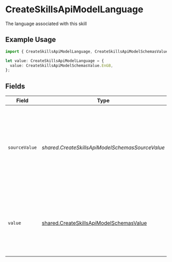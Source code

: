 # CreateSkillsApiModelLanguage

The language associated with this skill

## Example Usage

```typescript
import { CreateSkillsApiModelLanguage, CreateSkillsApiModelSchemasValue } from "@stackone/stackone-client-ts/sdk/models/shared";

let value: CreateSkillsApiModelLanguage = {
  value: CreateSkillsApiModelSchemasValue.EnGB,
};
```

## Fields

| Field                                                                                                                                                                                                       | Type                                                                                                                                                                                                        | Required                                                                                                                                                                                                    | Description                                                                                                                                                                                                 | Example                                                                                                                                                                                                     |
| ----------------------------------------------------------------------------------------------------------------------------------------------------------------------------------------------------------- | ----------------------------------------------------------------------------------------------------------------------------------------------------------------------------------------------------------- | ----------------------------------------------------------------------------------------------------------------------------------------------------------------------------------------------------------- | ----------------------------------------------------------------------------------------------------------------------------------------------------------------------------------------------------------- | ----------------------------------------------------------------------------------------------------------------------------------------------------------------------------------------------------------- |
| `sourceValue`                                                                                                                                                                                               | *shared.CreateSkillsApiModelSchemasSourceValue*                                                                                                                                                             | :heavy_minus_sign:                                                                                                                                                                                          | For read operations: the original language code from the provider. For write operations: fallback value used when value is omitted or "unmapped_value". You must ensure this matches the provider's format. |                                                                                                                                                                                                             |
| `value`                                                                                                                                                                                                     | [shared.CreateSkillsApiModelSchemasValue](../../../sdk/models/shared/createskillsapimodelschemasvalue.md)                                                                                                   | :heavy_minus_sign:                                                                                                                                                                                          | The unified locale code. For write operations: provide one of the listed enum values, or omit/set to "unmapped_value" to use source_value instead.                                                          | en_GB                                                                                                                                                                                                       |